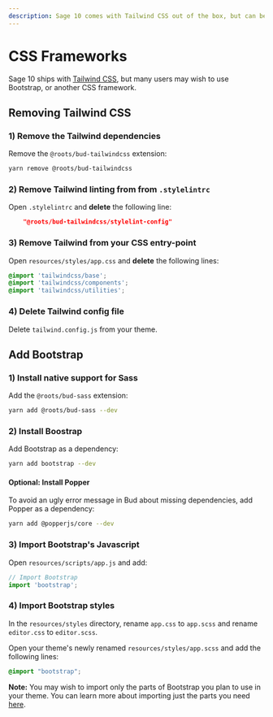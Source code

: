 ```yaml
---
description: Sage 10 comes with Tailwind CSS out of the box, but can be replaced with Bootstrap or any other CSS framework.
---
```


# CSS Frameworks

Sage 10 ships with [Tailwind CSS](https://tailwindcss.com), but many users may wish to use Bootstrap, or another CSS framework. 

## Removing Tailwind CSS

### 1) Remove the Tailwind dependencies

Remove the `@roots/bud-tailwindcss` extension:

```sh
yarn remove @roots/bud-tailwindcss
```

### 2) Remove Tailwind linting from from `.stylelintrc`

Open `.stylelintrc` and **delete** the following line:

```json
    "@roots/bud-tailwindcss/stylelint-config"
```

### 3) Remove Tailwind from your CSS entry-point

Open `resources/styles/app.css` and **delete** the following lines:

```css
@import 'tailwindcss/base';
@import 'tailwindcss/components';
@import 'tailwindcss/utilities';
```

### 4) Delete Tailwind config file

Delete `tailwind.config.js` from your theme.


## Add Bootstrap

### 1) Install native support for Sass

Add the `@roots/bud-sass` extension:

```sh
yarn add @roots/bud-sass --dev
```

### 2) Install Boostrap

Add Bootstrap as a dependency:

```sh
yarn add bootstrap --dev
```

#### Optional: Install Popper

To avoid an ugly error message in Bud about missing dependencies, add Popper as a dependency:

```sh
yarn add @popperjs/core --dev
```

### 3) Import Bootstrap's Javascript

Open `resources/scripts/app.js` and add:

```js
// Import Bootstrap
import 'bootstrap';
```

### 4) Import Bootstrap styles

In the `resources/styles` directory, rename `app.css` to `app.scss` and rename `editor.css` to `editor.scss`.

Open your theme's newly renamed `resources/styles/app.scss` and add the following lines:

```css
@import "bootstrap";
```

**Note:** You may wish to import only the parts of Bootstrap you plan to use in your theme. You can learn more about importing just the parts you need [here](https://getbootstrap.com/docs/5.1/customize/sass/#importing).
